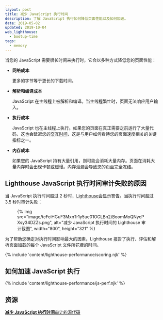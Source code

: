 ```yaml
---
layout: post
title: 减少 JavaScript 执行时间
description: 了解 JavaScript 执行如何降低页面性能以及如何加速。
date: 2019-05-02
updated: 2019-10-04
web_lighthouse:
  - bootup-time
tags:
  - memory
---
```


当您的 JavaScript 需要很长时间来执行时，它会以多种方式降低您的页面性能：

- **网络成本**

    更多的字节等于更长的下载时间。

- **解析和编译成本**

    JavaScript 在主线程上被解析和编译。当主线程繁忙时，页面无法响应用户输入。

- **执行成本**

    JavaScript 也在主线程上执行。如果您的页面在真正需要之前运行了大量代码，这也会延迟您的[交互时间](/tti/)，这是与用户如何看待您的页面速度相关的关键指标之一。

- **内存成本**

    如果您的 JavaScript 持有大量引用，则可能会消耗大量内存。页面在消耗大量内存时会出现卡顿或缓慢。内存泄漏会导致您的页面完全冻结。

## Lighthouse JavaScript 执行时间审计失败的原因

当 JavaScript 执行时间超过 2 秒时，[Lighthouse](https://developers.google.com/web/tools/lighthouse/)会显示警告。当执行时间超过 3.5 秒时审计失败：

<figure>{% Img src="image/tcFciHGuF3MxnTr1y5ue01OGLBn2/BoomMoQNycPXsy34DZZs.png", alt="减少 JavaScript 执行时间的 Lighthouse 审计截图", width="800", height="321" %}</figure>

为了帮助您确定对执行时间影响最大的因素，Lighthouse 报告了执行、评估和解析页面加载的每个 JavaScript 文件所花费的时间。

{% include 'content/lighthouse-performance/scoring.njk' %}

## 如何加速 JavaScript 执行

{% include 'content/lighthouse-performance/js-perf.njk' %}

## 资源

[**减少 JavaScript 执行时间**审计的源代码](https://github.com/GoogleChrome/lighthouse/blob/master/lighthouse-core/audits/bootup-time.js)
